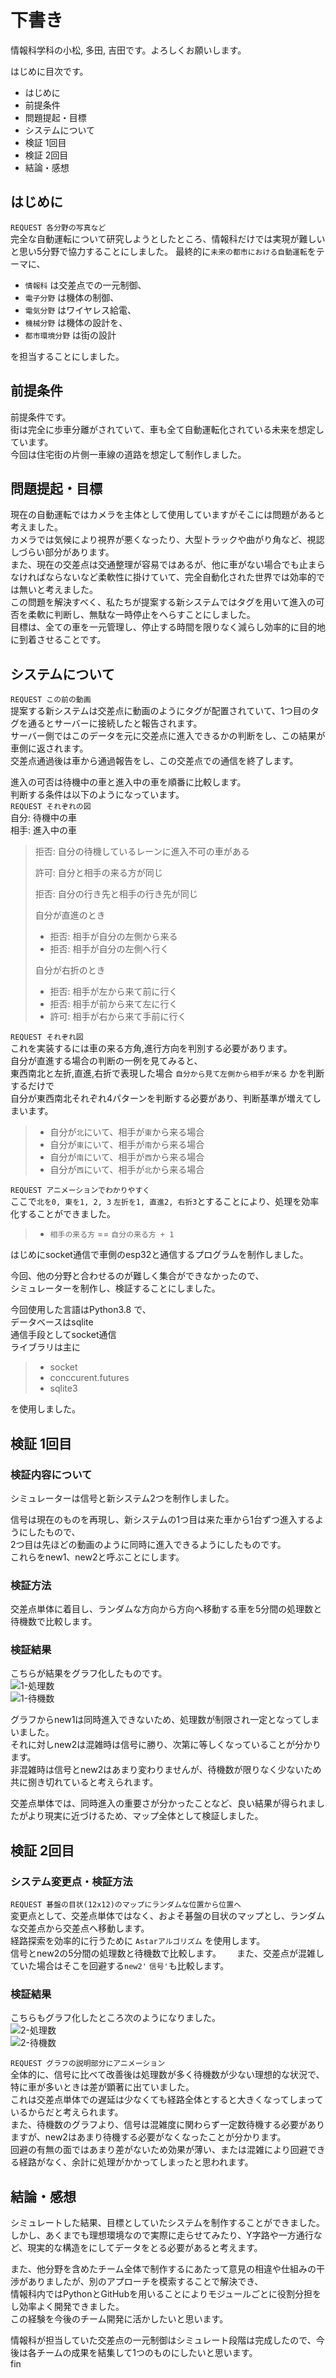 # 下書き

情報科学科の小松, 多田, 吉田です。よろしくお願いします。  

はじめに目次です。  
- はじめに
- 前提条件
- 問題提起・目標
- システムについて
- 検証 1回目
- 検証 2回目
- 結論・感想


## はじめに
`REQUEST 各分野の写真など`  
完全な自動運転について研究しようとしたところ、情報科だけでは実現が難しいと思い5分野で協力することにしました。
最終的に`未来の都市における自動運転`をテーマに、
- `情報科` は交差点での一元制御、
- `電子分野` は機体の制御、
- `電気分野` はワイヤレス給電、
- `機械分野` は機体の設計を、
- `都市環境分野` は街の設計

を担当することにしました。  

## 前提条件
前提条件です。  
街は完全に歩車分離がされていて、車も全て自動運転化されている未来を想定しています。  
今回は住宅街の片側一車線の道路を想定して制作しました。  


## 問題提起・目標
現在の自動運転ではカメラを主体として使用していますがそこには問題があると考えました。  
カメラでは気候により視界が悪くなったり、大型トラックや曲がり角など、視認しづらい部分があります。  
また、現在の交差点は交通整理が容易ではあるが、他に車がない場合でも止まらなければならないなど柔軟性に掛けていて、完全自動化された世界では効率的では無いと考えました。  
この問題を解決すべく、私たちが提案する新システムではタグを用いて進入の可否を柔軟に判断し、無駄な一時停止をへらすことにしました。  
目標は、全ての車を一元管理し、停止する時間を限りなく減らし効率的に目的地に到着させることです。   


## システムについて
`REQUEST この前の動画`  
提案する新システムは交差点に動画のようにタグが配置されていて、1つ目のタグを通るとサーバーに接続したと報告されます。  
サーバー側ではこのデータを元に交差点に進入できるかの判断をし、この結果が車側に返されます。  
交差点通過後は車から通過報告をし、この交差点での通信を終了します。  

進入の可否は待機中の車と進入中の車を順番に比較します。  
判断する条件は以下のようになっています。  
`REQUEST それぞれの図`  
自分: 待機中の車  
相手: 進入中の車  
> 拒否: 自分の待機しているレーンに進入不可の車がある  
> 
> 許可: 自分と相手の来る方が同じ  
> 
> 拒否: 自分の行き先と相手の行き先が同じ  
>  
> 自分が直進のとき
> - 拒否: 相手が自分の左側から来る  
> - 拒否: 相手が自分の左側へ行く  
> 
> 自分が右折のとき
> - 拒否: 相手が左から来て前に行く
> - 拒否: 相手が前から来て左に行く
> - 許可: 相手が右から来て手前に行く

`REQUEST それぞれ図`  
これを実装するには車の来る方角,進行方向を判別する必要があります。  
自分が直進する場合の判断の一例を見てみると、  
東西南北と左折,直進,右折で表現した場合 `自分から見て左側から相手が来る` かを判断するだけで  
自分が東西南北それぞれ4パターンを判断する必要があり、判断基準が増えてしまいます。  
> - 自分が`北`にいて、相手が`東`から来る場合
> - 自分が`東`にいて、相手が`南`から来る場合
> - 自分が`南`にいて、相手が`西`から来る場合
> - 自分が`西`にいて、相手が`北`から来る場合

`REQUEST アニメーションでわかりやすく`  
ここで`北を0, 東を1, 2, 3` `左折を1, 直進2, 右折3`とすることにより、処理を効率化することができました。  
> - `相手の来る方` == `自分の来る方 + 1`  

はじめにsocket通信で車側のesp32と通信するプログラムを制作しました。  

今回、他の分野と合わせるのが難しく集合ができなかったので、  
シミュレーターを制作し、検証することにしました。  

今回使用した言語はPython3.8 で、  
データベースはsqlite  
通信手段としてsocket通信  
ライブラリは主に  
> - socket  
> - conccurent.futures  
> - sqlite3  

を使用しました。  


## 検証 1回目
### 検証内容について
シミュレーターは信号と新システム2つを制作しました。  

信号は現在のものを再現し、新システムの1つ目は来た車から1台ずつ進入するようにしたもので、  
2つ目は先ほどの動画のように同時に進入できるようにしたものです。  
これらをnew1、new2と呼ぶことにします。  

### 検証方法
交差点単体に着目し、ランダムな方向から方向へ移動する車を5分間の処理数と待機数で比較します。  

### 検証結果
こちらが結果をグラフ化したものです。  
![1-処理数](https://docs.google.com/spreadsheets/d/e/2PACX-1vSDcloY71481hB0FpkomezlnNjGZpPEFegFVnGm2JX5h_pkD8_AO-UcSNwicodauZi7aXvQntKbFgBz/pubchart?oid=1751094130&format=image)  
![1-待機数](https://docs.google.com/spreadsheets/d/e/2PACX-1vSDcloY71481hB0FpkomezlnNjGZpPEFegFVnGm2JX5h_pkD8_AO-UcSNwicodauZi7aXvQntKbFgBz/pubchart?oid=1814756461&format=image)  

グラフからnew1は同時進入できないため、処理数が制限され一定となってしまいました。  
それに対しnew2は混雑時は信号に勝り、次第に等しくなっていることが分かります。  
非混雑時は信号とnew2はあまり変わりませんが、待機数が限りなく少ないため共に捌き切れていると考えられます。  

交差点単体では、同時進入の重要さが分かったことなど、良い結果が得られましたがより現実に近づけるため、マップ全体として検証しました。  


## 検証 2回目
### システム変更点・検証方法
`REQUEST 碁盤の目状(12x12)のマップにランダムな位置から位置へ`   
変更点として、交差点単体ではなく、およそ碁盤の目状のマップとし、ランダムな交差点から交差点へ移動します。  
経路探索を効率的に行うために `Astarアルゴリズム` を使用します。  
信号とnew2の5分間の処理数と待機数で比較します。　　
また、交差点が混雑していた場合はそこを回避する`new2'` `信号'`も比較します。  


### 検証結果
こちらもグラフ化したところ次のようになりました。  
![2-処理数](https://docs.google.com/spreadsheets/d/e/2PACX-1vSDcloY71481hB0FpkomezlnNjGZpPEFegFVnGm2JX5h_pkD8_AO-UcSNwicodauZi7aXvQntKbFgBz/pubchart?oid=522272234&format=image)  
![2-待機数](https://docs.google.com/spreadsheets/d/e/2PACX-1vSDcloY71481hB0FpkomezlnNjGZpPEFegFVnGm2JX5h_pkD8_AO-UcSNwicodauZi7aXvQntKbFgBz/pubchart?oid=1762092698&format=image)  

`REQUEST グラフの説明部分にアニメーション`  
全体的に、信号に比べて改善後は処理数が多く待機数が少ない理想的な状況で、特に車が多いときは差が顕著に出ていました。  
これは交差点単体での遅延は少なくても経路全体とすると大きくなってしまっているからだと考えられます。  
また、待機数のグラフより、信号は混雑度に関わらず一定数待機する必要がありますが、new2はあまり待機する必要がなくなったことが分かります。  
回避の有無の面ではあまり差がないため効果が薄い、または混雑により回避できる経路がなく、余計に処理がかかってしまったと思われます。  


## 結論・感想
シミュレートした結果、目標としていたシステムを制作することができました。  
しかし、あくまでも理想環境なので実際に走らせてみたり、Y字路や一方通行など、現実的な構造をにしてデータをとる必要があると考えます。  

また、他分野を含めたチーム全体で制作するにあたって意見の相違や仕組みの干渉がありましたが、別のアプローチを模索することで解決でき、  
情報科内ではPythonとGitHubを用いることによりモジュールごとに役割分担をし効率よく開発できました。  
この経験を今後のチーム開発に活かしたいと思います。  

情報科が担当していた交差点の一元制御はシミュレート段階は完成したので、今後は各チームの成果を結集して1つのものにしたいと思います。  
fin

